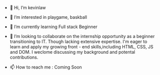 - 👋 Hi, I’m kevinlaw
- 👀 I’m interested in playgame, baskball
- 🌱 I’m currently learning Full stack Beginner
- 💞️ I’m looking to collaborate on the internship opportunity as a beginner transitioning to IT.
Though lacking extensive expertise. I'm eager to learn and apply my growing front - end skills,including HTML, CSS, JS and DOM.
I weclome discussing my background and potental contributions.

- 📫 How to reach me : Coming Soon


